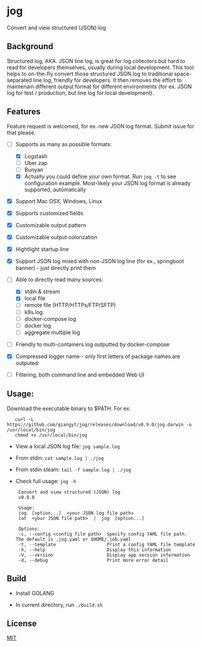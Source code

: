 # jog
Convert and view structured (JSON) log


## Background

Structured log, AKA. JSON line log, is great for log collectors but hard to read for developers themselves, usually during local development. This tool helps to on-the-fly convert those structured JSON log to traditional space-separated line log, friendly for developers. It then removes the effort to maintenain different output format for different environments (for ex. JSON log for test / production, but line log for local development).

## Features

   Feature request is welcomed, for ex. new JSON log format. Submit issue for that please.

   - [ ] Supports as many as possible formats:

      - [x] Logstash
      - [ ] Uber zap
      - [ ] Bunyan
      - [x] Actually you could define your own format. Run `jog -t` to see configuration example. Most-likely your JSON log format is already supported, automatically

   - [x] Support Mac OSX, Windows, Linux

   - [x] Supports customized fields

   - [x] Customizable output pattern

   - [x] Customizable output colorization

   - [x] Hightlight startup line

   - [x]  Support JSON log mixed with non-JSON log line (for ex., springboot banner) - just directly print them

   - [ ] Able to directly read many sources:
      - [x] stdin & stream
      - [x] local file
      - [ ] remote file (HTTP/HTTPs/FTP/SFTP)
      - [ ] k8s log
      - [ ] docker-compose log
      - [ ] docker log
      - [ ] aggregate multiple log

   - [ ]  Friendly to multi-containers log outputted by docker-compose

   - [x]  Compressed logger name - only first letters of package names are outputed

   - [ ]  Filtering, both command line and embedded Web UI

## Usage:
  Download the executable binary to $PATH. For ex.

  ```shell
     curl -L https://github.com/qiangyt/jog/releases/download/v0.9.0/jog.darwin -o /usr/local/bin/jog
     chmod +x /usr/local/bin/jog
  ```

   * View a local JSON log file: `jog sample.log`

   * From stdin: `cat sample.log | ./jog`

   * From stdin steam: `tail -f sample.log | ./jog`

   * Check full usage: `jog -h`

     ```
      Convert and view structured (JSON) log
      v0.9.0

      Usage:
      jog  [option...]  <your JSON log file path>
      cat  <your JSON file path>  |  jog  [option...]

      Options:
      -c, --config <config file path>  Specify config YAML file path. The default is .jog.yaml or $HOME/.job.yaml
      -t, --template                   Print a config YAML file template
      -h, --help                       Display this information
      -V, --version                    Display app version information
      -d, --debug                      Print more error detail
     ```

## Build

   *  Install GOLANG

   *  In current directory, run `./build.sh`

## License

[MIT](/LICENSE)
